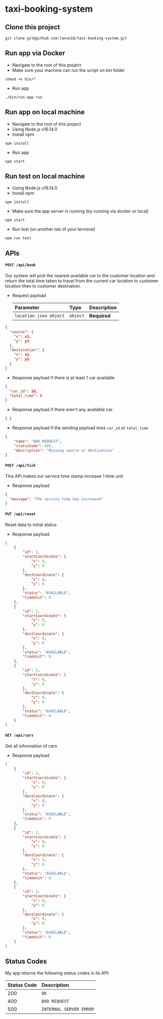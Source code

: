 # taxi-booking-system


## Clone this project
```
git clone git@github.com:tanvo18/taxi-booking-system.git
```

## Run app via Docker
- Navigate to the root of this project
- Make sure your machine can run the script on bin folder
```
chmod +x bin/*
```
- Run app
```
./bin/run-app run
```

## Run app on local machine
- Navigate to the root of this project
- Using Node.js v16.14.0
- Install npm
```
npm install
```
- Run app
```
npm start
```

## Run test on local machine
- Using Node.js v16.14.0
- Install npm
```
npm install
```
- Make sure the app server is running (by running via docker or local)
```
npm start
```
- Run test (on another tab of your terminal)
```
npm run test
```

## APIs

#### `POST /api/book`

Our system will pick the nearest available car to the customer location and return the total time taken to travel from the current car location to customer location then to customer destination.

- Request payload

  | Parameter | Type | Description |
  | :--- | :--- | :--- |
  | `location json object` | `object` | **Required** |

```json
{
  "source": {
    "x": x1,
    "y": y1
  },
  "destination": {
    "x": x2,
    "y": y2
  }
}
```

- Response payload if there is at least 1 car available

```json
{
  "car_id": id,
  "total_time": t
}
```

- Response payload if there aren't any available car
```json
{ }
```

- Response payload if the sending payload miss `car_id` or `total_time`
```json
{
    "name": "BAD_REQUEST",
    "statusCode": 400,
    "description": "Missing source or destination"
}
```

#### `POST /api/tick`

This API makes our service time stamp increase 1 time unit

- Response payload
```json
{
  "message": "The service time has increased"
}
```

#### `PUT /api/reset`

Reset data to initial status

- Response payload
```json
[
    {
        "id": 1,
        "startCoordinate": {
            "x": 0,
            "y": 0
        },
        "destCoordinate": {
            "x": 0,
            "y": 0
        },
        "status": "AVAILABLE",
        "timeUnit": 0
    },
    {
        "id": 2,
        "startCoordinate": {
            "x": 0,
            "y": 0
        },
        "destCoordinate": {
            "x": 0,
            "y": 0
        },
        "status": "AVAILABLE",
        "timeUnit": 0
    },
    {
        "id": 3,
        "startCoordinate": {
            "x": 0,
            "y": 0
        },
        "destCoordinate": {
            "x": 0,
            "y": 0
        },
        "status": "AVAILABLE",
        "timeUnit": 0
    }
]
```

#### `GET /api/cars`

Get all information of cars

- Response payload
```json
[
    {
        "id": 1,
        "startCoordinate": {
            "x": 0,
            "y": 0
        },
        "destCoordinate": {
            "x": 0,
            "y": 0
        },
        "status": "AVAILABLE",
        "timeUnit": 0
    },
    {
        "id": 2,
        "startCoordinate": {
            "x": 0,
            "y": 0
        },
        "destCoordinate": {
            "x": 0,
            "y": 0
        },
        "status": "AVAILABLE",
        "timeUnit": 0
    },
    {
        "id": 3,
        "startCoordinate": {
            "x": 0,
            "y": 0
        },
        "destCoordinate": {
            "x": 0,
            "y": 0
        },
        "status": "AVAILABLE",
        "timeUnit": 0
    }
]
```

## Status Codes

My app returns the following status codes in its API:

| Status Code | Description |
| :--- | :--- |
| 200 | `OK` |
| 400 | `BAD REQUEST` |
| 500 | `INTERNAL SERVER ERROR` |
